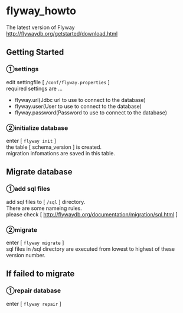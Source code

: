 flyway_howto
============
  
The latest version of Flyway  
http://flywaydb.org/getstarted/download.html  


Getting Started
---------------------------------
### ①settings  
edit settingfile [ `/conf/flyway.properties` ]  
required settings are ...  
* flyway.url(Jdbc url to use to connect to the database)  
* flyway.user(User to use to connect to the database)  
* flyway.password(Password to use to connect to the database)  
  
### ②initialize database  
enter [ `flyway init` ]  
the table [ schema_version ] is created.  
migration infomations are saved in this table.  
  
Migrate database
---------------------------------
### ①add sql files  
add sql files to [ `/sql` ] directory.  
There are some nameing rules.  
please check [ http://flywaydb.org/documentation/migration/sql.html ]  

### ②migrate   
enter [ `flyway migrate` ]  
sql files in /sql directory are executed from lowest to highest of these version number.  
  
  
If failed to migrate
---------------------------------
### ①repair database  
enter [ `flyway repair` ]  
